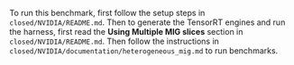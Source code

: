 To run this benchmark, first follow the setup steps in `closed/NVIDIA/README.md`. Then to generate the TensorRT
engines and run the harness, first read the **Using Multiple MIG slices** section in `closed/NVIDIA/README.md`.
Then follow the instructions in `closed/NVIDIA/documentation/heterogeneous_mig.md` to run benchmarks.